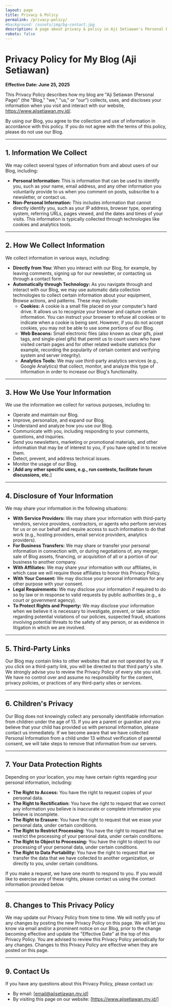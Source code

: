 ```yaml
---
layout: page
title: Privacy & Policy
permalink: /privacy-policy/
#background: /assets/img/bg-contact.jpg
description: A page about privacy & policy in Aji Setiawan's Personal Page
robots: false
---
```


# Privacy Policy for My Blog (Aji Setiawan)

**Effective Date: June 25, 2025**

This Privacy Policy describes how my blog are "Aji Setiawan (Personal Page)" (the "Blog," "we," "us," or "our") collects, uses, and discloses your information when you visit and interact with our website, https://www.ajisetiawan.my.id/.

By using our Blog, you agree to the collection and use of information in accordance with this policy. If you do not agree with the terms of this policy, please do not use our Blog.

---

## 1. Information We Collect

We may collect several types of information from and about users of our Blog, including:

* **Personal Information:** This is information that can be used to identify you, such as your name, email address, and any other information you voluntarily provide to us when you comment on posts, subscribe to a newsletter, or contact us.
* **Non-Personal Information:** This includes information that cannot directly identify you, such as your IP address, browser type, operating system, referring URLs, pages viewed, and the dates and times of your visits. This information is typically collected through technologies like cookies and analytics tools.

---

## 2. How We Collect Information

We collect information in various ways, including:

* **Directly from You:** When you interact with our Blog, for example, by leaving comments, signing up for our newsletter, or contacting us through a contact form.
* **Automatically through Technology:** As you navigate through and interact with our Blog, we may use automatic data collection technologies to collect certain information about your equipment, Browse actions, and patterns. These may include:
    * **Cookies:** A cookie is a small file placed on your computer's hard drive. It allows us to recognize your browser and capture certain information. You can instruct your browser to refuse all cookies or to indicate when a cookie is being sent. However, if you do not accept cookies, you may not be able to use some portions of our Blog.
    * **Web Beacons:** Small electronic files (also known as clear gifs, pixel tags, and single-pixel gifs) that permit us to count users who have visited certain pages and for other related website statistics (for example, recording the popularity of certain content and verifying system and server integrity).
    * **Analytics Tools:** We may use third-party analytics services (e.g., Google Analytics) that collect, monitor, and analyze this type of information in order to increase our Blog's functionality.

---

## 3. How We Use Your Information

We use the information we collect for various purposes, including to:

* Operate and maintain our Blog.
* Improve, personalize, and expand our Blog.
* Understand and analyze how you use our Blog.
* Communicate with you, including responding to your comments, questions, and inquiries.
* Send you newsletters, marketing or promotional materials, and other information that may be of interest to you, if you have opted in to receive them.
* Detect, prevent, and address technical issues.
* Monitor the usage of our Blog.
* [**Add any other specific uses, e.g., run contests, facilitate forum discussions, etc.**]

---

## 4. Disclosure of Your Information

We may share your information in the following situations:

* **With Service Providers:** We may share your information with third-party vendors, service providers, contractors, or agents who perform services for us or on our behalf and require access to such information to do that work (e.g., hosting providers, email service providers, analytics providers).
* **For Business Transfers:** We may share or transfer your personal information in connection with, or during negotiations of, any merger, sale of Blog assets, financing, or acquisition of all or a portion of our business to another company.
* **With Affiliates:** We may share your information with our affiliates, in which case we will require those affiliates to honor this Privacy Policy.
* **With Your Consent:** We may disclose your personal information for any other purpose with your consent.
* **Legal Requirements:** We may disclose your information if required to do so by law or in response to valid requests by public authorities (e.g., a court or government agency).
* **To Protect Rights and Property:** We may disclose your information when we believe it is necessary to investigate, prevent, or take action regarding potential violations of our policies, suspected fraud, situations involving potential threats to the safety of any person, or as evidence in litigation in which we are involved.

---

## 5. Third-Party Links

Our Blog may contain links to other websites that are not operated by us. If you click on a third-party link, you will be directed to that third party's site. We strongly advise you to review the Privacy Policy of every site you visit. We have no control over and assume no responsibility for the content, privacy policies, or practices of any third-party sites or services.

---

## 6. Children's Privacy

Our Blog does not knowingly collect any personally identifiable information from children under the age of 13. If you are a parent or guardian and you believe that your child has provided us with personal information, please contact us immediately. If we become aware that we have collected Personal Information from a child under 13 without verification of parental consent, we will take steps to remove that information from our servers.

---

## 7. Your Data Protection Rights

Depending on your location, you may have certain rights regarding your personal information, including:

* **The Right to Access:** You have the right to request copies of your personal data.
* **The Right to Rectification:** You have the right to request that we correct any information you believe is inaccurate or complete information you believe is incomplete.
* **The Right to Erasure:** You have the right to request that we erase your personal data, under certain conditions.
* **The Right to Restrict Processing:** You have the right to request that we restrict the processing of your personal data, under certain conditions.
* **The Right to Object to Processing:** You have the right to object to our processing of your personal data, under certain conditions.
* **The Right to Data Portability:** You have the right to request that we transfer the data that we have collected to another organization, or directly to you, under certain conditions.

If you make a request, we have one month to respond to you. If you would like to exercise any of these rights, please contact us using the contact information provided below.

---

## 8. Changes to This Privacy Policy

We may update our Privacy Policy from time to time. We will notify you of any changes by posting the new Privacy Policy on this page. We will let you know via email and/or a prominent notice on our Blog, prior to the change becoming effective and update the "Effective Date" at the top of this Privacy Policy. You are advised to review this Privacy Policy periodically for any changes. Changes to this Privacy Policy are effective when they are posted on this page.

---

## 9. Contact Us

If you have any questions about this Privacy Policy, please contact us:

* By email: [email@ajisetiawan.my.id]
* By visiting this page on our website: [https://www.ajisetiawan.my.id/]

